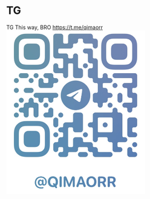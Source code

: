 # TG
TG
This way, BRO
https://t.me/qimaorr
![image](https://github.com/oneHTZ/TG/blob/main/QIMAORR.png)
